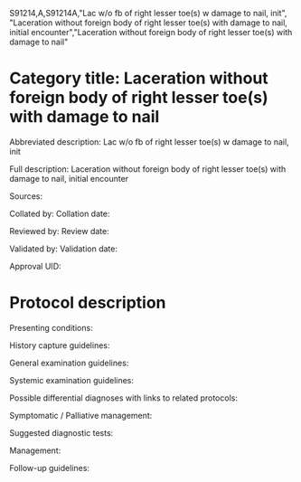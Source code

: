 S91214,A,S91214A,"Lac w/o fb of right lesser toe(s) w damage to nail, init", "Laceration without foreign body of right lesser toe(s) with damage to nail, initial encounter","Laceration without foreign body of right lesser toe(s) with damage to nail"
# Category title: Laceration without foreign body of right lesser toe(s) with damage to nail

Abbreviated description: Lac w/o fb of right lesser toe(s) w damage to nail, init

Full description: Laceration without foreign body of right lesser toe(s) with damage to nail, initial encounter

Sources:

Collated by:
Collation date:

Reviewed by:
Review date:

Validated by:
Validation date:

Approval UID:

# Protocol description

Presenting conditions:

History capture guidelines:

General examination guidelines:

Systemic examination guidelines:

Possible differential diagnoses with links to related protocols:

Symptomatic / Palliative management:

Suggested diagnostic tests:

Management:

Follow-up guidelines:
